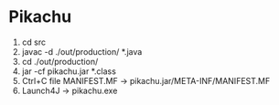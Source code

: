 # Pikachu
1. cd src
2. javac -d ./out/production/ *.java
3. cd ./out/production/
4. jar -cf pikachu.jar *.class
5. Ctrl+C file MANIFEST.MF -> pikachu.jar/META-INF/MANIFEST.MF
6. Launch4J -> pikachu.exe

